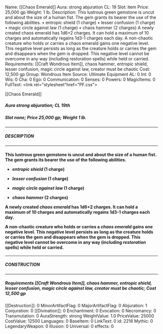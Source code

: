 Name: [[Chaos Emerald]]
Aura: strong abjuration
CL: 19
Slot: item
Price: 25,000 gp
Weight: 1 lb.
Description: This lustrous green gemstone is uncut and about the size of a human fist. The gem grants its bearer the use of the following abilities. • entropic shield (1 charge) • lesser confusion (1 charge) • magic circle against law (1 charge) • chaos hammer (2 charges) A newly created chaos emerald has 1d6+2 charges. It can hold a maximum of 10 charges and automatically regains 1d3-1 charges each day. A non-chaotic creature who holds or carries a chaos emerald gains one negative level. This negative level persists as long as the creature holds or carries the gem and disappears when the gem is dropped. This negative level cannot be overcome in any way (including restoration spells) while held or carried.
Requirements: [[Craft Wondrous Item]], chaos hammer, entropic shield, lesser confusion, magic circle against law, creator must be chaotic
Cost: 12,500 gp
Group: Wondrous Item
Source: Ultimate Equipment
AL: 0
Int: 0
Wis: 0
Cha: 0
Ego: 0
Communication: 0
Senses: 0
Powers: 0
MagicItems: 0
FullText: <link rel="stylesheet"href="PF.css"><div class="heading"><p class="alignleft">[[Chaos Emerald]]</p><div style="clear: both;"></div></div><div><h5><b>Aura </b>strong abjuration; <b>CL </b>19th</h5><h5><b>Slot </b>none; <b>Price </b>25,000 gp; <b>Weight </b>1 lb.</h5></div><hr/><div><h5><b>DESCRIPTION</b></h5></div><hr/><div><h4><p>This lustrous green gemstone is uncut and about the size of a human fist. The gem grants its bearer the use of the following abilities. </p><p><ul><li> <i>entropic shield</i> (1 charge) </p><p><li> <i>lesser confusion</i> (1 charge) </p><p><li> <i>magic circle against law</i> (1 charge) </p><p><li> <i>chaos hammer</i> (2 charges)</ul> </p><p>A newly created <i>chaos emerald</i> has 1d6+2 charges. It can hold a maximum of 10 charges and automatically regains 1d3-1 charges each day. </p><p>A non-chaotic creature who holds or carries a <i>chaos emerald</i> gains one negative level. This negative level persists as long as the creature holds or carries the gem and disappears when the gem is dropped. This negative level cannot be overcome in any way (including <i>restoration</i> spells) while held or carried.</p></h4></div><hr/><div><h5><b>CONSTRUCTION</b></h5></div><hr/><div><h5><b>Requirements </b>[[Craft Wondrous Item]], <i>chaos hammer</i>, <i>entropic shield</i>, <i>lesser confusion</i>, <i>magic circle against law</i>, creator must be chaotic; <b>Cost </b>12,500 gp</h5></div>
[[Destruction]]: 0
MinorArtifactFlag: 0
MajorArtifactFlag: 0
Abjuration: 1
Conjuration: 0
[[Divination]]: 0
Enchantment: 0
Evocation: 0
Necromancy: 0
Transmutation: 0
AuraStrength: strong
WeightValue: 1.0
PriceValue: 25000
CostValue: 12500
Languages: 0
BaseItem: 0
LinkText: 0
id: 2216
Mythic: 0
LegendaryWeapon: 0
Illusion: 0
Universal: 0
effects: 0
